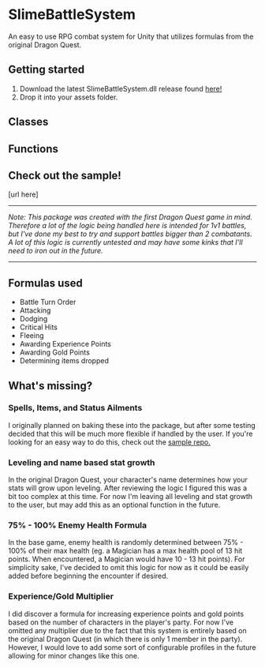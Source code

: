 # SlimeBattleSystem
An easy to use RPG combat system for Unity that utilizes formulas from the original Dragon Quest.

## Getting started

1. Download the latest SlimeBattleSystem.dll release found [here!](https://github.com/Joshalexjacobs/SlimeBattleSystem/releases) 
2. Drop it into your assets folder.

## Classes

## Functions

## Check out the sample!
[url here]

----

*Note: This package was created with the first Dragon Quest game in mind. Therefore a lot of the logic being handled here is intended for 1v1 battles, but I've done my best to try and support battles bigger than 2 combatants. A lot of this logic is currently untested and may have some kinks that I'll need to iron out in the future.*

----

## Formulas used

- Battle Turn Order
- Attacking
- Dodging
- Critical Hits
- Fleeing
- Awarding Experience Points
- Awarding Gold Points
- Determining items dropped

## What's missing?

### Spells, Items, and Status Ailments
I originally planned on baking these into the package, but after some testing decided that this will be much more flexible if handled by the user. If you're looking for an easy way to do this, check out the [sample repo.](https://github.com/Joshalexjacobs/SlimeBattleSystemSample) 

### Leveling and name based stat growth
In the original Dragon Quest, your character's name determines how your stats will grow upon leveling. After reviewing the logic I figured this was a bit too complex at this time. For now I'm leaving all leveling and stat growth to the user, but may add this as an optional function in the future.

### 75% - 100% Enemy Health Formula
In the base game, enemy health is randomly determined between 75% - 100% of their max health (eg. a Magician has a max health pool of 13 hit points. When encountered, a Magician would have 10 - 13 hit points). For simplicity sake, I've decided to omit this logic for now as it could be easily added before beginning the encounter if desired.

### Experience/Gold Multiplier
I did discover a formula for increasing experience points and gold points based on the number of characters in the player's party. For now I've omitted any multiplier due to the fact that this system is entirely based on the original Dragon Quest (in which there is only 1 member in the party). However, I would love to add some sort of configurable profiles in the future allowing for minor changes like this one.
